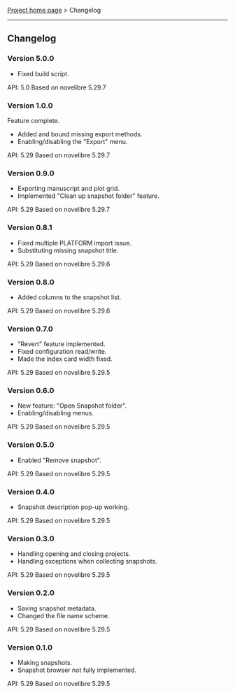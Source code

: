[Project home page](../) > Changelog

------------------------------------------------------------------------

## Changelog


### Version 5.0.0

- Fixed build script.

API: 5.0
Based on novelibre 5.29.7


### Version 1.0.0

Feature complete.

- Added and bound missing export methods.
- Enabling/disabling the "Export" menu.

API: 5.29
Based on novelibre 5.29.7


### Version 0.9.0

- Exporting manuscript and plot grid.
- Implemented "Clean up snapshot folder" feature.

API: 5.29
Based on novelibre 5.29.7


### Version 0.8.1

- Fixed multiple PLATFORM import issue.
- Substituting missing snapshot title.

API: 5.29
Based on novelibre 5.29.6


### Version 0.8.0

- Added columns to the snapshot list.

API: 5.29
Based on novelibre 5.29.6


### Version 0.7.0

- "Revert" feature implemented.
- Fixed configuration read/write.
- Made the index card width fixed.

API: 5.29
Based on novelibre 5.29.5


### Version 0.6.0

- New feature: "Open Snapshot folder". 
- Enabling/disabling menus.  

API: 5.29
Based on novelibre 5.29.5


### Version 0.5.0

- Enabled "Remove snapshot".

API: 5.29
Based on novelibre 5.29.5


### Version 0.4.0

- Snapshot description pop-up working.

API: 5.29
Based on novelibre 5.29.5


### Version 0.3.0

- Handling opening and closing projects.
- Handling exceptions when collecting snapshots.

API: 5.29
Based on novelibre 5.29.5


### Version 0.2.0

- Saving snapshot metadata.
- Changed the file name scheme. 

API: 5.29
Based on novelibre 5.29.5


### Version 0.1.0

- Making snapshots.
- Snapshot browser not fully implemented.

API: 5.29
Based on novelibre 5.29.5
